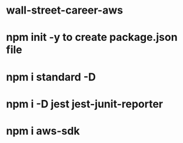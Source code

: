 # wall-street-career-aws

# npm init -y to create package.json file
# npm i standard -D
# npm i -D jest jest-junit-reporter
# npm i aws-sdk
